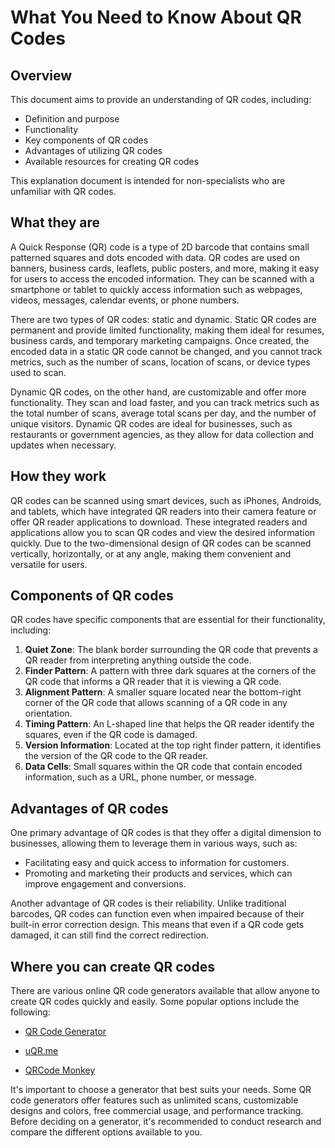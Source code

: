 # What You Need to Know About QR Codes

## Overview

This document aims to provide an understanding of QR codes, including:

* Definition and purpose
* Functionality
* Key components of QR codes
* Advantages of utilizing QR codes
* Available resources for creating QR codes

This explanation document is intended for non-specialists who are unfamiliar with QR codes.

## What they are

A Quick Response (QR) code is a type of 2D barcode that contains small patterned squares and dots encoded with data. QR codes are used on banners, business cards, leaflets, public posters, and more, making it easy for users to access the encoded information. They can be scanned with a smartphone or tablet to quickly access information such as webpages, videos, messages, calendar events, or phone numbers.

There are two types of QR codes: static and dynamic. Static QR codes are permanent and provide limited functionality, making them ideal for resumes, business cards, and temporary marketing campaigns. Once created, the encoded data in a static QR code cannot be changed, and you cannot track metrics, such as the number of scans, location of scans, or device types used to scan.

Dynamic QR codes, on the other hand, are customizable and offer more functionality. They scan and load faster, and you can track metrics such as the total number of scans, average total scans per day, and the number of unique visitors. Dynamic QR codes are ideal for businesses, such as restaurants or government agencies, as they allow for data collection and updates when necessary.

## How they work

QR codes can be scanned using smart devices, such as iPhones, Androids, and tablets, which have integrated QR readers into their camera feature or offer QR reader applications to download. These integrated readers and applications allow you to scan QR codes and view the desired information quickly. Due to the two-dimensional design of QR codes can be scanned vertically, horizontally, or at any angle, making them convenient and versatile for users.

## Components of QR codes

QR codes have specific components that are essential for their functionality, including:

1. **Quiet Zone**: The blank border surrounding the QR code that prevents a QR reader from interpreting anything outside the code.
2. **Finder Pattern**: A pattern with three dark squares at the corners of the QR code that informs a QR reader that it is viewing a QR code.
3. **Alignment Pattern**: A smaller square located near the bottom-right corner of the QR code that allows scanning of a QR code in any orientation.
4. **Timing Pattern**: An L-shaped line that helps the QR reader identify the squares, even if the QR code is damaged.
5. **Version Information**: Located at the top right finder pattern, it identifies the version of the QR code to the QR reader.
6. **Data Cells**: Small squares within the QR code that contain encoded information, such as a URL, phone number, or message.

## Advantages of QR codes

One primary advantage of QR codes is that they offer a digital dimension to businesses, allowing them to leverage them in various ways, such as:

* Facilitating easy and quick access to information for customers.
* Promoting and marketing their products and services, which can improve engagement and conversions.

Another advantage of QR codes is their reliability. Unlike traditional barcodes, QR codes can function even when impaired because of their built-in error correction design. This means that even if a QR code gets damaged, it can still find the correct redirection.

## Where you can create QR codes

There are various online QR code generators available that allow anyone to create QR codes quickly and easily. Some popular options include the following:

- [QR Code Generator](https://www.qr-code-generator.com/free-generator/?ut_source=google_c&ut_medium=cpc&ut_campaign=en_top_kw&ut_content=qr_generator_exact&ut_term=qr-code-generator_e&gclid=CjwKCAjw64eJBhAGEiwABr9o2Ht7ItP5pRaUY_fKvDI8rsxygzlbRd1ysPqUHXOnv4rWOlY3JJesbBoCXOQQAvD_BwE)

- [uQR.me](https://uqr.me/qr-code-generator/?ut_medium=cpc&ut_source=google&ut_campaign=2020-first&ut_term=qr-code-generator&ut_content=en&utm_term=qr-code-generator&utm_campaign=US+Campaigns&utm_source=adwords&utm_medium=ppc&hsa_acc=9523064648&hsa_cam=11226472739&hsa_grp=109303395039&hsa_ad=468751604145&hsa_src=g&hsa_tgt=kwd-374425108492&hsa_kw=qr-code-generator&hsa_mt=e&hsa_net=adwords&hsa_ver=3&gclid=CjwKCAjw64eJBhAGEiwABr9o2AbZwwS4iE1Kk6oyySe__lRpLmjmqEVuLgSJCBT9pWoIidPnhH2OVRoC3xkQAvD_BwE)

- [QRCode Monkey](https://www.qrcode-monkey.com/)

It's important to choose a generator that best suits your needs. Some QR code generators offer features such as unlimited scans, customizable designs and colors, free commercial usage, and performance tracking. Before deciding on a generator, it's recommended to conduct research and compare the different options available to you.
